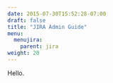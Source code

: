 ```yaml
---
date: 2015-07-30T15:52:28-07:00
draft: false
title: "JIRA Admin Guide"
menu:
  menujira:
    parent: jira
weight: 20
---
```


Hello.
